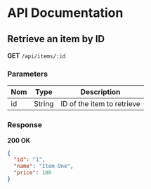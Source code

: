 # API Documentation

## Retrieve an item by ID

**GET** `/api/items/:id`

### Parameters

| Nom  | Type   | Description                |
|------|--------|----------------------------|
| id   | String | ID of the item to retrieve |

### Response

**200 OK**

```json
{
  "id": "1",
  "name": "Item One",
  "price": 100
}